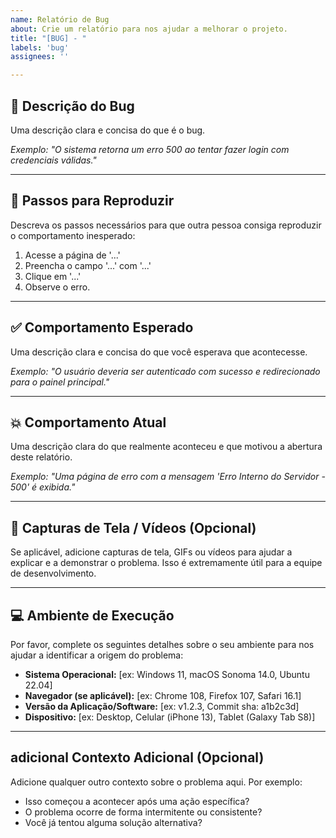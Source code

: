 ```yaml
---
name: Relatório de Bug
about: Crie um relatório para nos ajudar a melhorar o projeto.
title: "[BUG] - "
labels: 'bug'
assignees: ''

---
```


## 🐛 Descrição do Bug

Uma descrição clara e concisa do que é o bug.

*Exemplo: "O sistema retorna um erro 500 ao tentar fazer login com credenciais válidas."*

---

## 🔄 Passos para Reproduzir

Descreva os passos necessários para que outra pessoa consiga reproduzir o comportamento inesperado:

1. Acesse a página de '...'
2. Preencha o campo '...' com '...'
3. Clique em '...'
4. Observe o erro.

---

## ✅ Comportamento Esperado

Uma descrição clara e concisa do que você esperava que acontecesse.

*Exemplo: "O usuário deveria ser autenticado com sucesso e redirecionado para o painel principal."*

---

## 💥 Comportamento Atual

Uma descrição clara do que realmente aconteceu e que motivou a abertura deste relatório.

*Exemplo: "Uma página de erro com a mensagem 'Erro Interno do Servidor - 500' é exibida."*

---

## 📸 Capturas de Tela / Vídeos (Opcional)

Se aplicável, adicione capturas de tela, GIFs ou vídeos para ajudar a explicar e a demonstrar o problema. Isso é extremamente útil para a equipe de desenvolvimento.

---

## 💻 Ambiente de Execução

Por favor, complete os seguintes detalhes sobre o seu ambiente para nos ajudar a identificar a origem do problema:

* **Sistema Operacional:** [ex: Windows 11, macOS Sonoma 14.0, Ubuntu 22.04]
* **Navegador (se aplicável):** [ex: Chrome 108, Firefox 107, Safari 16.1]
* **Versão da Aplicação/Software:** [ex: v1.2.3, Commit sha: a1b2c3d]
* **Dispositivo:** [ex: Desktop, Celular (iPhone 13), Tablet (Galaxy Tab S8)]

---

##  adicional Contexto Adicional (Opcional)

Adicione qualquer outro contexto sobre o problema aqui. Por exemplo:

* Isso começou a acontecer após uma ação específica?
* O problema ocorre de forma intermitente ou consistente?
* Você já tentou alguma solução alternativa?
